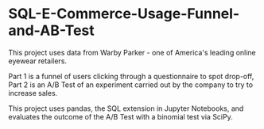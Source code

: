 # SQL-E-Commerce-Usage-Funnel-and-AB-Test
This project uses data from Warby Parker - one of America's leading online eyewear retailers.

Part 1 is a funnel of users clicking through a questionnaire to spot drop-off, Part 2 is an A/B Test of an experiment carried out by the company to try to increase sales.

This project uses pandas, the SQL extension in Jupyter Notebooks, and evaluates the outcome of the A/B Test with a binomial test via SciPy.
